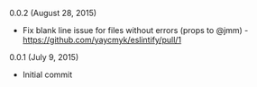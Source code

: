 0.0.2 (August 28, 2015)

- Fix blank line issue for files without errors (props to @jmm) - https://github.com/yaycmyk/eslintify/pull/1

0.0.1 (July 9, 2015)

- Initial commit
